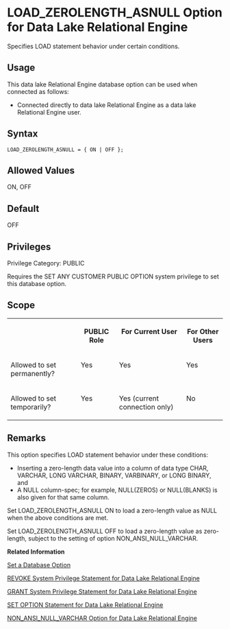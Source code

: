 <!-- loioa63c423984f21015a9d6d9ab3c0675cb -->

# LOAD\_ZEROLENGTH\_ASNULL Option for Data Lake Relational Engine

Specifies LOAD statement behavior under certain conditions.



<a name="loioa63c423984f21015a9d6d9ab3c0675cb__section_ajs_nkr_znb"/>

## Usage

This data lake Relational Engine database option can be used when connected as follows:

-   Connected directly to data lake Relational Engine as a data lake Relational Engine user.



<a name="loioa63c423984f21015a9d6d9ab3c0675cb__section_nrd_dws_lrb"/>

## Syntax

```
LOAD_ZEROLENGTH_ASNULL = { ON | OFF };
```



<a name="loioa63c423984f21015a9d6d9ab3c0675cb__iq_refso_685"/>

## Allowed Values

ON, OFF



<a name="loioa63c423984f21015a9d6d9ab3c0675cb__iq_refso_686"/>

## Default

OFF



<a name="loioa63c423984f21015a9d6d9ab3c0675cb__section_k3c_gxb_3qb"/>

## Privileges

Privilege Category: PUBLIC

Requires the SET ANY CUSTOMER PUBLIC OPTION system privilege to set this database option.



<a name="loioa63c423984f21015a9d6d9ab3c0675cb__iq_refso_685a"/>

## Scope


<table>
<tr>
<th valign="top">

 

</th>
<th valign="top">

PUBLIC Role

</th>
<th valign="top">

For Current User

</th>
<th valign="top">

For Other Users

</th>
</tr>
<tr>
<td valign="top">

Allowed to set permanently?

</td>
<td valign="top">

Yes

</td>
<td valign="top">

Yes

</td>
<td valign="top">

Yes

</td>
</tr>
<tr>
<td valign="top">

Allowed to set temporarily?

</td>
<td valign="top">

Yes

</td>
<td valign="top">

Yes \(current connection only\)

</td>
<td valign="top">

No

</td>
</tr>
</table>



<a name="loioa63c423984f21015a9d6d9ab3c0675cb__iq_refso_687"/>

## Remarks

This option specifies LOAD statement behavior under these conditions:

-   Inserting a zero-length data value into a column of data type CHAR, VARCHAR, LONG VARCHAR, BINARY, VARBINARY, or LONG BINARY, and
-   A NULL column-spec; for example, NULL\(ZEROS\) or NULL\(BLANKS\) is also given for that same column.

Set LOAD\_ZEROLENGTH\_ASNULL ON to load a zero-length value as NULL when the above conditions are met.

Set LOAD\_ZEROLENGTH\_ASNULL OFF to load a zero-length value as zero-length, subject to the setting of option NON\_ANSI\_NULL\_VARCHAR.

**Related Information**  


[Set a Database Option](set-a-database-option-0dcb893.md "You set options with the SET OPTION statement.")

[REVOKE System Privilege Statement for Data Lake Relational Engine](../080-sql-statements/revoke-system-privilege-statement-for-data-lake-relational-engine-a3eadda.md "Removes specific system privileges from specific users and the right to administer the privilege.")

[GRANT System Privilege Statement for Data Lake Relational Engine](../080-sql-statements/grant-system-privilege-statement-for-data-lake-relational-engine-a3dfcb0.md "Grants specific system privileges to users or roles, with or without administrative rights.")

[SET OPTION Statement for Data Lake Relational Engine](../080-sql-statements/set-option-statement-for-data-lake-relational-engine-a625da7.md "Changes options that affect the behavior of the database and its compatibility with Transact-SQL. Setting the value of an option can change the behavior for all users or an individual user, in either a temporary or permanent scope.")

[NON\_ANSI\_NULL\_VARCHAR Option for Data Lake Relational Engine](non-ansi-null-varchar-option-for-data-lake-relational-engine-a643a35.md "Controls whether zero-length VARCHAR data is treated as NULLs for insert, load, and update operations.")

